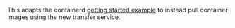 This adapts the containerd [getting started example](https://github.com/containerd/containerd/blob/main/docs/getting-started.md#implementing-your-own-containerd-client) to instead pull container images using the new transfer service.